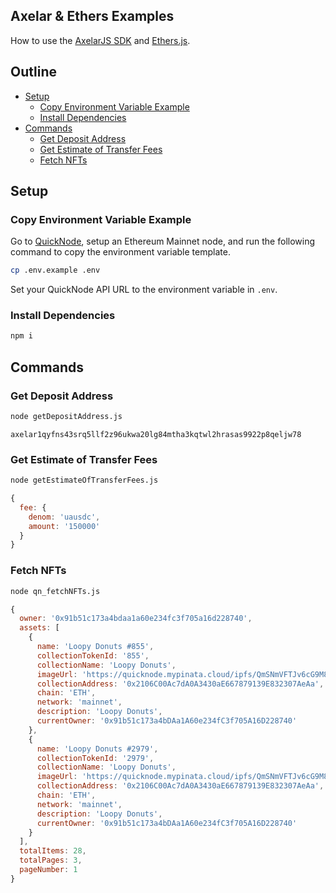 ## Axelar & Ethers Examples

How to use the [AxelarJS SDK](https://docs.axelar.dev/dev/axelarjs-sdk/intro) and [Ethers.js](https://docs.ethers.org/v5/).

## Outline

- [Setup](#setup)
  - [Copy Environment Variable Example](#copy-environment-variable-example)
  - [Install Dependencies](#install-dependencies)
- [Commands](#commands)
  - [Get Deposit Address](#get-deposit-address)
  - [Get Estimate of Transfer Fees](#get-estimate-of-transfer-fees)
  - [Fetch NFTs](#fetch-nfts)

## Setup

### Copy Environment Variable Example

Go to [QuickNode](https://www.quicknode.com/), setup an Ethereum Mainnet node, and run the following command to copy the environment variable template.

```bash
cp .env.example .env
```

Set your QuickNode API URL to the environment variable in `.env`.

### Install Dependencies

```bash
npm i
```

## Commands

### Get Deposit Address

```bash
node getDepositAddress.js
```

```
axelar1qyfns43srq5llf2z96ukwa20lg84mtha3kqtwl2hrasas9922p8qeljw78
```

### Get Estimate of Transfer Fees

```bash
node getEstimateOfTransferFees.js
```

```js
{
  fee: {
    denom: 'uausdc',
    amount: '150000'
  }
}
```

### Fetch NFTs

```bash
node qn_fetchNFTs.js
```

```js
{
  owner: '0x91b51c173a4bdaa1a60e234fc3f705a16d228740',
  assets: [
    {
      name: 'Loopy Donuts #855',
      collectionTokenId: '855',
      collectionName: 'Loopy Donuts',
      imageUrl: 'https://quicknode.mypinata.cloud/ipfs/QmSNmVFTJv6cG9M8ZRU8T9F4Kz9HHxmV85ssGP5W8ZsTPa/855.png',
      collectionAddress: '0x2106C00Ac7dA0A3430aE667879139E832307AeAa',
      chain: 'ETH',
      network: 'mainnet',
      description: 'Loopy Donuts',
      currentOwner: '0x91b51c173a4bDAa1A60e234fC3f705A16D228740'
    },
    {
      name: 'Loopy Donuts #2979',
      collectionTokenId: '2979',
      collectionName: 'Loopy Donuts',
      imageUrl: 'https://quicknode.mypinata.cloud/ipfs/QmSNmVFTJv6cG9M8ZRU8T9F4Kz9HHxmV85ssGP5W8ZsTPa/2979.png',
      collectionAddress: '0x2106C00Ac7dA0A3430aE667879139E832307AeAa',
      chain: 'ETH',
      network: 'mainnet',
      description: 'Loopy Donuts',
      currentOwner: '0x91b51c173a4bDAa1A60e234fC3f705A16D228740'
    }
  ],
  totalItems: 28,
  totalPages: 3,
  pageNumber: 1
}
```